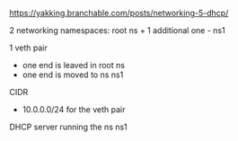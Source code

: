 https://yakking.branchable.com/posts/networking-5-dhcp/

2 networking namespaces: root ns + 1 additional one - ns1

1 veth pair
* one end is leaved in root ns
* one end is moved to ns ns1

CIDR
* 10.0.0.0/24 for the veth pair

DHCP server running the ns ns1
